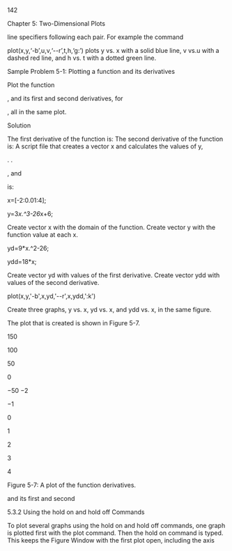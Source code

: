 142

Chapter 5: Two-Dimensional Plots

line specifiers following each pair. For example the command

plot(x,y,‘-b’,u,v,‘--r’,t,h,‘g:’)
plots y vs. x with a solid blue line, v vs.u with a dashed red line, and h vs. t with
a dotted green line.

Sample Problem 5-1: Plotting a function and its derivatives

Plot  the  function

,  and  its  first  and  second  derivatives,  for

, all in the same plot.

Solution

The first derivative of the function is:
The second derivative of the function is:
A script file that creates a vector x and calculates the values of y,

.
.

, and

 is:

x=[-2:0.01:4];

y=3*x.^3-26*x+6;

Create vector x with the domain of the function.
Create vector y with the function value at each x.

yd=9*x.^2-26;

ydd=18*x;

Create vector yd with values of the first derivative.
Create vector ydd with values of the second derivative.

plot(x,y,'-b',x,yd,'--r',x,ydd,':k')

Create three graphs, y vs. x, yd vs. x, and ydd vs. x, in the same figure.

The plot that is created is shown in Figure 5-7.

150

100

50

0

−50
−2

−1

0

1

2

3

4

Figure 5-7: A plot of the function
 derivatives.

 and its first and second

5.3.2 Using the hold on and hold off Commands

To  plot  several  graphs  using  the  hold  on  and  hold  off  commands,  one
graph is plotted first with the plot command. Then the hold on command is
typed. This keeps the Figure Window with the first plot open, including the axis

